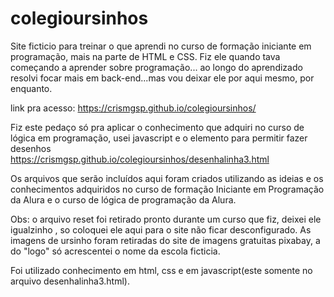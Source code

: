 # colegioursinhos
Site ficticio para treinar o que aprendi no curso de formação iniciante em programação, mais na parte de HTML e CSS.
Fiz ele quando tava começando a aprender sobre programação... ao longo do aprendizado resolvi focar mais em back-end...mas vou deixar ele 
por aqui mesmo, por enquanto.
<br>

link pra acesso: https://crismgsp.github.io/colegioursinhos/ <br>

Fiz este pedaço só pra aplicar o conhecimento que adquiri no curso de lógica em programação, usei javascript e o elemento <canvas>
para permitir fazer desenhos <br>
https://crismgsp.github.io/colegioursinhos/desenhalinha3.html <br>




Os arquivos que serão incluídos aqui foram criados utilizando as ideias e os conhecimentos adquiridos no curso
de formação Iniciante em Programação da Alura e o curso de lógica de programação da Alura.

Obs: o arquivo reset foi retirado pronto durante um curso que fiz,  deixei ele igualzinho , so coloquei ele aqui para o site
não ficar desconfigurado. As imagens de ursinho foram retiradas do site de imagens gratuitas pixabay, a do "logo" só acrescentei o nome
da escola ficticia.

Foi utilizado conhecimento em html, css e em javascript(este somente no arquivo desenhalinha3.html). 


